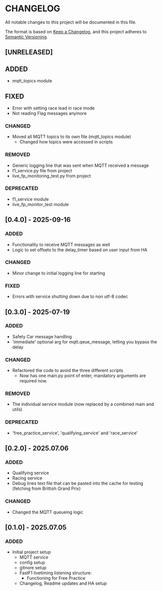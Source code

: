 # CHANGELOG

All notable changes to this project will be documented in this file.

The format is based on [Keep a Changelog](https://keepachangelog.com/en/1.1.0/),
and this project adheres to [Semantic Versioning](https://semver.org/spec/v2.0.0.html).

## [UNRELEASED]

## ADDED
- mqtt_topics module

## FIXED
- Error with setting race lead in race mode
- Not reading Flag messages anymore

### CHANGED
- Moved all MQTT topics to its own file (mqtt_topics module)
  - Changed how topics were accessed in scripts

### REMOVED
- Generic logging line that was sent when MQTT received a message
- f1_service.py file from project
- live_fp_monitoring_test.py from project

### DEPRECATED
- f1_service module
- live_fp_monitor_test module

## [0.4.0] - 2025-09-16

### ADDED
- Functionality to receive MQTT messages as well
- Logic to set offsets to the delay_timer based on user input from HA

### CHANGED
- Minor change to initial logging line for starting

### FIXED
- Errors with service shutting down due to non utf-8 codec

## [0.3.0] - 2025-07-19

### ADDED
- Safety Car message handling
- 'immediate' optional arg for mqtt.qeue_message, letting you bypass the delay

### CHANGED
- Refactored the code to avoid the three different scripts
  - Now has one main.py point of enter, mandatory arguments are required now.

### REMOVED
- The individual service module (now replaced by a combined main and utils)

### DEPRECATED
- 'free_practice_service', 'qualifying_service' and 'race_service'

## [0.2.0] - 2025.07.06

### ADDED
- Qualifying service
- Racing service
- Debug lines text file that can be pasted into the cache for testing (fetching from Brittish Grand Prix)

### CHANGED
- Changed the MQTT queueing logic

## [0.1.0] - 2025.07.05

### ADDED
- Initial project setup
  - MQTT service
  - config setup
  - gitnore setup
  - FastF1 livetiming listening structure:
    - Functioning for Free Practice
  - Changelog, Readme updates and HA setup